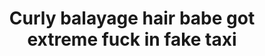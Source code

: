 ---
layout: post
title: Curly balayage hair babe got extreme fuck in fake taxi
duration: '09:54'
view: 267
rate: 2
video: 'http://fantasti.cc/embed/741061/'
category:
 - blonde
 - blowjob
 - cab
 - curly-hair
 - curvy
 - gorgeous
 - outdoor
 - rough
 - stunning
tags: 
 - big-tits
 - sucked
 - fucked
priority: 0.9
changefreq: daily
---